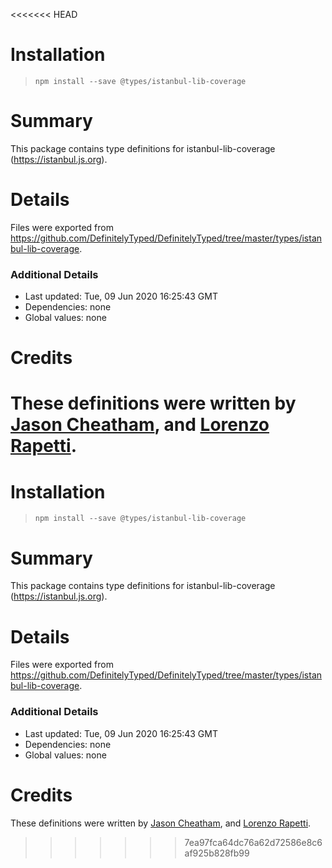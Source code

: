 <<<<<<< HEAD
# Installation
> `npm install --save @types/istanbul-lib-coverage`

# Summary
This package contains type definitions for istanbul-lib-coverage (https://istanbul.js.org).

# Details
Files were exported from https://github.com/DefinitelyTyped/DefinitelyTyped/tree/master/types/istanbul-lib-coverage.

### Additional Details
 * Last updated: Tue, 09 Jun 2020 16:25:43 GMT
 * Dependencies: none
 * Global values: none

# Credits
These definitions were written by [Jason Cheatham](https://github.com/jason0x43), and [Lorenzo Rapetti](https://github.com/loryman).
=======
# Installation
> `npm install --save @types/istanbul-lib-coverage`

# Summary
This package contains type definitions for istanbul-lib-coverage (https://istanbul.js.org).

# Details
Files were exported from https://github.com/DefinitelyTyped/DefinitelyTyped/tree/master/types/istanbul-lib-coverage.

### Additional Details
 * Last updated: Tue, 09 Jun 2020 16:25:43 GMT
 * Dependencies: none
 * Global values: none

# Credits
These definitions were written by [Jason Cheatham](https://github.com/jason0x43), and [Lorenzo Rapetti](https://github.com/loryman).
>>>>>>> 7ea97fca64dc76a62d72586e8c6af925b828fb99
